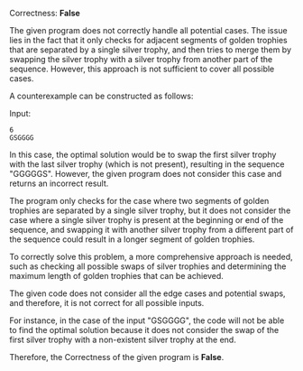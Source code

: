 Correctness: **False**

The given program does not correctly handle all potential cases. The issue lies in the fact that it only checks for adjacent segments of golden trophies that are separated by a single silver trophy, and then tries to merge them by swapping the silver trophy with a silver trophy from another part of the sequence. However, this approach is not sufficient to cover all possible cases.

A counterexample can be constructed as follows:

Input:
```
6
GSGGGG
```
In this case, the optimal solution would be to swap the first silver trophy with the last silver trophy (which is not present), resulting in the sequence "GGGGGS". However, the given program does not consider this case and returns an incorrect result.

The program only checks for the case where two segments of golden trophies are separated by a single silver trophy, but it does not consider the case where a single silver trophy is present at the beginning or end of the sequence, and swapping it with another silver trophy from a different part of the sequence could result in a longer segment of golden trophies.

To correctly solve this problem, a more comprehensive approach is needed, such as checking all possible swaps of silver trophies and determining the maximum length of golden trophies that can be achieved. 

The given code does not consider all the edge cases and potential swaps, and therefore, it is not correct for all possible inputs. 

For instance, in the case of the input "GSGGGG", the code will not be able to find the optimal solution because it does not consider the swap of the first silver trophy with a non-existent silver trophy at the end. 

Therefore, the Correctness of the given program is **False**.